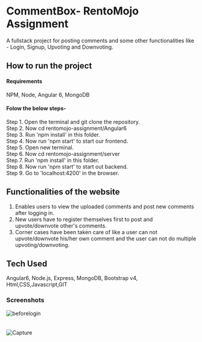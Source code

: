 # CommentBox- RentoMojo Assignment
A fullstack project for posting comments and some other functionalities like - Login, Signup, Upvoting and Downvoting.

## How to run the project
#### Requirements
NPM, 
Node, 
Angular 6, 
MongoDB

#### Folow the below steps-
Step 1. Open the terminal and git clone the repository. <br>
Step 2. Now cd rentomojo-assignment/Angular6<br>
Step 3. Run 'npm install' in this folder.<br>
Step 4. Now run 'npm start' to start our frontend.<br>
Step 5. Open new terminal.<br>
Step 6. Now cd rentomojo-assignment/server<br>
Step 7. Run 'npm install' in this folder.<br>
Step 8. Now run 'npm start' to start out backend.<br>
Step 9. Go to 'localhost:4200' in the browser.<br>

## Functionalities of the website
1. Enables users to view the uploaded comments and post new comments after logging in.<br>
2. New users have to register themselves first to post and upvote/downvote other's comments.<br>
3. Corner cases have been taken care of like a user can not upvote/downvote his/her own comment and the user can not do multiple upvoting/downvoting.<br>

## Tech Used
Angular6, Node.js, Express, MongoDB, Bootstrap v4, Html,CSS,Javascript,GIT

### Screenshots

![beforelogin](https://user-images.githubusercontent.com/19622657/56861993-0763d380-69c4-11e9-982e-74638b29c479.JPG) <br><br><br>
![Capture](https://user-images.githubusercontent.com/19622657/57180230-3edeee00-6ea4-11e9-8b32-84c79e0d0b6f.JPG)
